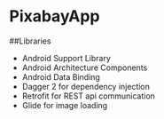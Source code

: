 # PixabayApp

##Libraries
- Android Support Library
- Android Architecture Components
- Android Data Binding
- Dagger 2 for dependency injection
- Retrofit for REST api communication
- Glide for image loading
